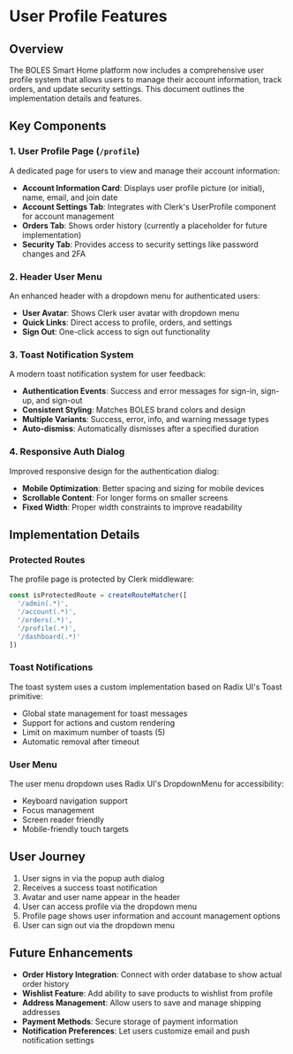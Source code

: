 # User Profile Features

## Overview

The BOLES Smart Home platform now includes a comprehensive user profile system that allows users to manage their account information, track orders, and update security settings. This document outlines the implementation details and features.

## Key Components

### 1. User Profile Page (`/profile`)

A dedicated page for users to view and manage their account information:

- **Account Information Card**: Displays user profile picture (or initial), name, email, and join date
- **Account Settings Tab**: Integrates with Clerk's UserProfile component for account management
- **Orders Tab**: Shows order history (currently a placeholder for future implementation)
- **Security Tab**: Provides access to security settings like password changes and 2FA

### 2. Header User Menu

An enhanced header with a dropdown menu for authenticated users:

- **User Avatar**: Shows Clerk user avatar with dropdown menu
- **Quick Links**: Direct access to profile, orders, and settings
- **Sign Out**: One-click access to sign out functionality

### 3. Toast Notification System

A modern toast notification system for user feedback:

- **Authentication Events**: Success and error messages for sign-in, sign-up, and sign-out
- **Consistent Styling**: Matches BOLES brand colors and design
- **Multiple Variants**: Success, error, info, and warning message types
- **Auto-dismiss**: Automatically dismisses after a specified duration

### 4. Responsive Auth Dialog

Improved responsive design for the authentication dialog:

- **Mobile Optimization**: Better spacing and sizing for mobile devices
- **Scrollable Content**: For longer forms on smaller screens
- **Fixed Width**: Proper width constraints to improve readability

## Implementation Details

### Protected Routes

The profile page is protected by Clerk middleware:

```typescript
const isProtectedRoute = createRouteMatcher([
  '/admin(.*)',
  '/account(.*)',
  '/orders(.*)',
  '/profile(.*)',
  '/dashboard(.*)'
])
```

### Toast Notifications

The toast system uses a custom implementation based on Radix UI's Toast primitive:

- Global state management for toast messages
- Support for actions and custom rendering
- Limit on maximum number of toasts (5)
- Automatic removal after timeout

### User Menu

The user menu dropdown uses Radix UI's DropdownMenu for accessibility:

- Keyboard navigation support
- Focus management
- Screen reader friendly
- Mobile-friendly touch targets

## User Journey

1. User signs in via the popup auth dialog
2. Receives a success toast notification
3. Avatar and user name appear in the header
4. User can access profile via the dropdown menu
5. Profile page shows user information and account management options
6. User can sign out via the dropdown menu

## Future Enhancements

- **Order History Integration**: Connect with order database to show actual order history
- **Wishlist Feature**: Add ability to save products to wishlist from profile
- **Address Management**: Allow users to save and manage shipping addresses
- **Payment Methods**: Secure storage of payment information
- **Notification Preferences**: Let users customize email and push notification settings
